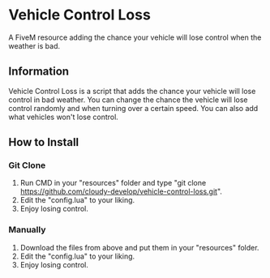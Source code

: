 # Vehicle Control Loss

A FiveM resource adding the chance your vehicle will lose control when the weather is bad.

## Information
Vehicle Control Loss is a script that adds the chance your vehicle will lose control in bad weather. You can change the chance the vehicle will lose control randomly and when turning over a certain speed.  You can also add what vehicles won't lose control.

## How to Install
 
### Git Clone

1. Run CMD in your "resources" folder and type "git clone https://github.com/cloudy-develop/vehicle-control-loss.git".
2. Edit the "config.lua" to your liking.
3. Enjoy losing control.

### Manually

1. Download the files from above and put them in your "resources" folder.
2. Edit the "config.lua" to your liking.
3. Enjoy losing control.